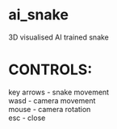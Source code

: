 # ai_snake
3D visualised AI trained snake

# CONTROLS:

key arrows   - snake movement\
wasd         - camera movement\
mouse        - camera rotation\
esc          - close
